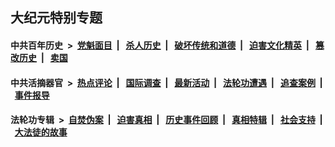 ## 大纪元特别专题

#### 中共百年历史 &nbsp;>&nbsp; [党魁面目](indexes/nf1176107/README.md?11100430) &nbsp;| &nbsp; [杀人历史](indexes/nf1176106/README.md?11100430) &nbsp;| &nbsp; [破坏传统和道德](indexes/nf1176106/README.md?11100430) &nbsp;| &nbsp; [迫害文化精英](indexes/nf1176111/README.md?11100430) &nbsp;| &nbsp; [篡改历史](indexes/nf1176115/README.md?11100430) &nbsp;| &nbsp; [卖国](indexes/nf1176117/README.md?11100430) 

#### 中共活摘器官 &nbsp;>&nbsp; [热点评论](indexes/nf5879/README.md?11100430) &nbsp;| &nbsp; [国际调查](indexes/nf5947/README.md?11100430) &nbsp;| &nbsp; [最新活动](indexes/nf5883/README.md?11100430) &nbsp;| &nbsp; [法轮功遭遇](indexes/nf5881/README.md?11100430) &nbsp;| &nbsp; [追查案例](indexes/nf5880/README.md?11100430) &nbsp;| &nbsp; [事件报导](indexes/nf5877/README.md?11100430) 

#### 法轮功专辑 &nbsp;>&nbsp; [自焚伪案](indexes/nf5562/README.md?11100430) &nbsp;| &nbsp; [迫害真相](indexes/nf4379/README.md?11100430) &nbsp;| &nbsp; [历史事件回顾](indexes/nf5793/README.md?11100430) &nbsp;| &nbsp; [真相特辑](indexes/nf4389/README.md?11100430) &nbsp;| &nbsp; [社会支持](indexes/nf4386/README.md?11100430) &nbsp;| &nbsp; [大法徒的故事](indexes/nf1147481/README.md?11100430) 


